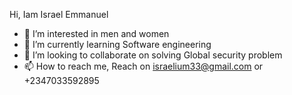 Hi, Iam Israel Emmanuel 
- 👀 I’m interested in men and women 
- 🌱 I’m currently learning Software engineering 
- 💞️ I’m looking to collaborate on solving Global security problem 
- 📫 How to reach me, Reach on israelium33@gmail.com or +2347033592895

<!---Israel Israel Emmanuel.is a ✨ special ✨ repository because its `README.md` (this file) appears on your GitHub profile.
You can click the Preview link to take a look at your changes.
--->
